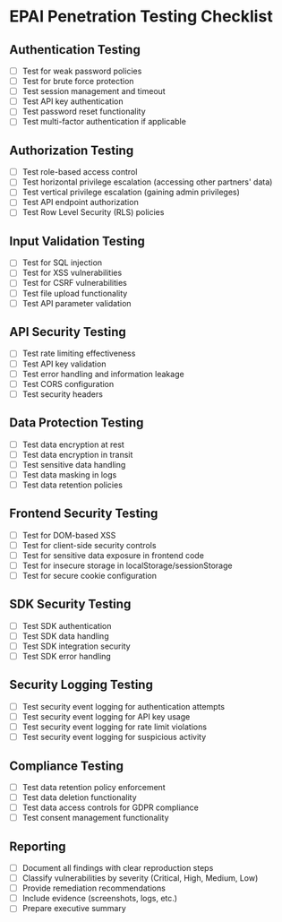 # EPAI Penetration Testing Checklist

## Authentication Testing
- [ ] Test for weak password policies
- [ ] Test for brute force protection
- [ ] Test session management and timeout
- [ ] Test API key authentication
- [ ] Test password reset functionality
- [ ] Test multi-factor authentication if applicable

## Authorization Testing
- [ ] Test role-based access control
- [ ] Test horizontal privilege escalation (accessing other partners' data)
- [ ] Test vertical privilege escalation (gaining admin privileges)
- [ ] Test API endpoint authorization
- [ ] Test Row Level Security (RLS) policies

## Input Validation Testing
- [ ] Test for SQL injection
- [ ] Test for XSS vulnerabilities
- [ ] Test for CSRF vulnerabilities
- [ ] Test file upload functionality
- [ ] Test API parameter validation

## API Security Testing
- [ ] Test rate limiting effectiveness
- [ ] Test API key validation
- [ ] Test error handling and information leakage
- [ ] Test CORS configuration
- [ ] Test security headers

## Data Protection Testing
- [ ] Test data encryption at rest
- [ ] Test data encryption in transit
- [ ] Test sensitive data handling
- [ ] Test data masking in logs
- [ ] Test data retention policies

## Frontend Security Testing
- [ ] Test for DOM-based XSS
- [ ] Test for client-side security controls
- [ ] Test for sensitive data exposure in frontend code
- [ ] Test for insecure storage in localStorage/sessionStorage
- [ ] Test for secure cookie configuration

## SDK Security Testing
- [ ] Test SDK authentication
- [ ] Test SDK data handling
- [ ] Test SDK integration security
- [ ] Test SDK error handling

## Security Logging Testing
- [ ] Test security event logging for authentication attempts
- [ ] Test security event logging for API key usage
- [ ] Test security event logging for rate limit violations
- [ ] Test security event logging for suspicious activity

## Compliance Testing
- [ ] Test data retention policy enforcement
- [ ] Test data deletion functionality
- [ ] Test data access controls for GDPR compliance
- [ ] Test consent management functionality

## Reporting
- [ ] Document all findings with clear reproduction steps
- [ ] Classify vulnerabilities by severity (Critical, High, Medium, Low)
- [ ] Provide remediation recommendations
- [ ] Include evidence (screenshots, logs, etc.)
- [ ] Prepare executive summary
